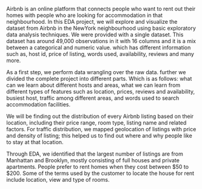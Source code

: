 Airbnb is an online platform that connects people who want to rent out their homes with people who are looking for accommodation in that neighbourhood. In this EDA project, we will explore and visualize the dataset from Airbnb in the NewYork neighbourhood using basic exploratory data analysis techniques. We were provided with a single dataset. This dataset has around 49,000 observations in it with 16 columns and it is a mix between a categorical and numeric value. which has different information such as, host id, price of listing, words used, availability, reviews and many more.

As a first step, we perform data wrangling over the raw data. further we divided the complete project into different parts. Which is as follows: what can we learn about different hosts and areas, what we can learn from different types of features such as location, prices, reviews and availability, busiest host, traffic among different areas, and words used to search accommodation facilities. 

We will be finding out the distribution of every Airbnb listing based on their location, including their price range, room type, listing name and related factors. For traffic distribution, we mapped geolocation of listings with price and density of listing; this helped us to find out where and why people like to stay at that location.
                   
Through EDA, we identified that the largest number of listings are from Manhattan and Brooklyn, mostly consisting of full houses and private apartments. People prefer to rent homes when they cost between $50 to $200. Some of the terms used by the customer to locate the house for rent include location, view and type of rooms.

